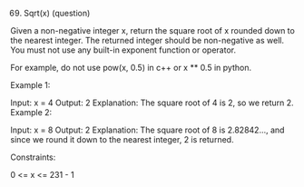 69. Sqrt(x) (question)

Given a non-negative integer x, return the square root of x rounded down to the nearest integer. The returned integer should be non-negative as well.
You must not use any built-in exponent function or operator.

For example, do not use pow(x, 0.5) in c++ or x ** 0.5 in python.

Example 1:

Input: x = 4 Output: 2 Explanation: The square root of 4 is 2, so we return 2. Example 2:

Input: x = 8 Output: 2 Explanation: The square root of 8 is 2.82842..., and since we round it down to the nearest integer, 2 is returned.

Constraints:

0 <= x <= 231 - 1
